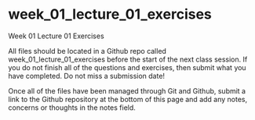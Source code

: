 # week_01_lecture_01_exercises

Week 01 Lecture 01 Exercises

All files should be located in a Github repo called week_01_lecture_01_exercises before the start of the next class session. If you do not finish all of the questions and exercises, then submit what you have completed. Do not miss a submission date!

Once all of the files have been managed through Git and Github, submit a link to the Github repository at the bottom of this page and add any notes, concerns or thoughts in the notes field.
